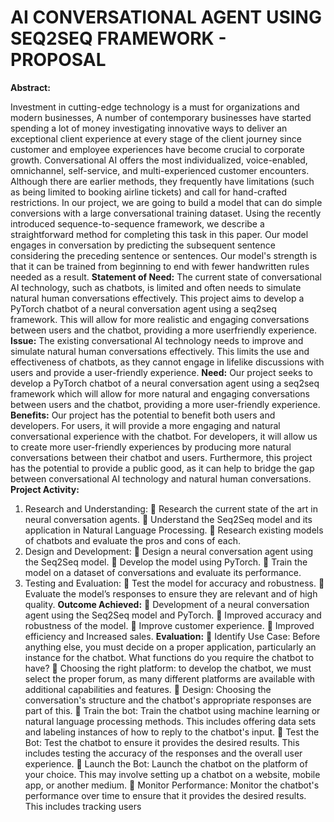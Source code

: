 # AI CONVERSATIONAL AGENT USING SEQ2SEQ FRAMEWORK - PROPOSAL
**Abstract:**

Investment in cutting-edge technology is a must for organizations and modern businesses,
A number of contemporary businesses have started spending a lot of money investigating
innovative ways to deliver an exceptional client experience at every stage of the client journey
since customer and employee experiences have become crucial to corporate growth.
Conversational AI offers the most individualized, voice-enabled, omnichannel, self-service, and
multi-experienced customer encounters. Although there are earlier methods, they frequently have
limitations (such as being limited to booking airline tickets) and call for hand-crafted restrictions.
In our project, we are going to build a model that can do simple conversions with a large
conversational training dataset. Using the recently introduced sequence-to-sequence framework,
we describe a straightforward method for completing this task in this paper. Our model engages
in conversation by predicting the subsequent sentence considering the preceding sentence or
sentences. Our model's strength is that it can be trained from beginning to end with fewer handwritten rules needed as a result.
**Statement of Need:**
The current state of conversational AI technology, such as chatbots, is limited and often
needs to simulate natural human conversations effectively. This project aims to develop a
PyTorch chatbot of a neural conversation agent using a seq2seq framework. This will allow for more realistic and engaging conversations between users and the chatbot, providing a more userfriendly experience.
**Issue:** The existing conversational AI technology needs to improve and simulate natural human
conversations effectively. This limits the use and effectiveness of chatbots, as they cannot
engage in lifelike discussions with users and provide a user-friendly experience.
**Need:** Our project seeks to develop a PyTorch chatbot of a neural conversation agent using a
seq2seq framework which will allow for more natural and engaging conversations between users
and the chatbot, providing a more user-friendly experience.
**Benefits:** Our project has the potential to benefit both users and developers. For users, it will
provide a more engaging and natural conversational experience with the chatbot. For developers,
it will allow us to create more user-friendly experiences by producing more natural conversations
between their chatbot and users. Furthermore, this project has the potential to provide a public
good, as it can help to bridge the gap between conversational AI technology and natural human
conversations.
**Project Activity:**
1. Research and Understanding:
 Research the current state of the art in neural conversation agents.
 Understand the Seq2Seq model and its application in Natural Language
Processing.
 Research existing models of chatbots and evaluate the pros and cons of each.
2. Design and Development:
 Design a neural conversation agent using the Seq2Seq model.
 Develop the model using PyTorch.
 Train the model on a dataset of conversations and evaluate its performance.
3. Testing and Evaluation:
 Test the model for accuracy and robustness.
 Evaluate the model’s responses to ensure they are relevant and of high quality.
**Outcome Achieved:**
 Development of a neural conversation agent using the Seq2Seq model and PyTorch.
 Improved accuracy and robustness of the model.
 Improve customer experience.
 Improved efficiency and Increased sales.
**Evaluation:**
 Identify Use Case: Before anything else, you must decide on a proper application,
particularly an instance for the chatbot. What functions do you require the chatbot to
have?
 Choosing the right platform: to develop the chatbot, we must select the proper forum, as
many different platforms are available with additional capabilities and features.
 Design: Choosing the conversation's structure and the chatbot's appropriate responses are
part of this.
 Train the bot: Train the chatbot using machine learning or natural language processing
methods. This includes offering data sets and labeling instances of how to reply to the
chatbot's input.
 Test the Bot: Test the chatbot to ensure it provides the desired results. This includes
testing the accuracy of the responses and the overall user experience.
 Launch the Bot: Launch the chatbot on the platform of your choice. This may involve
setting up a chatbot on a website, mobile app, or another medium.
 Monitor Performance: Monitor the chatbot's performance over time to ensure that it
provides the desired results. This includes tracking users

